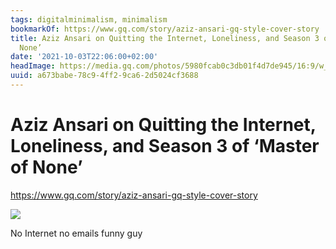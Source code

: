 ```yaml
---
tags: digitalminimalism, minimalism
bookmarkOf: https://www.gq.com/story/aziz-ansari-gq-style-cover-story
title: Aziz Ansari on Quitting the Internet, Loneliness, and Season 3 of ‘Master of
  None’
date: '2021-10-03T22:06:00+02:00'
headImage: https://media.gq.com/photos/5980fcab0c3db01f4d7de945/16:9/w_1280,c_limit/Aziz-Ansari-GQ-Style-1517-GQ-FEAA04-01.jpg
uuid: a673babe-78c9-4ff2-9ca6-2d5024cf3688
---
```


# Aziz Ansari on Quitting the Internet, Loneliness, and Season 3 of ‘Master of None’

https://www.gq.com/story/aziz-ansari-gq-style-cover-story

![](https://media.gq.com/photos/5980fcab0c3db01f4d7de945/16:9/w_1280,c_limit/Aziz-Ansari-GQ-Style-1517-GQ-FEAA04-01.jpg)

No Internet no emails funny guy
